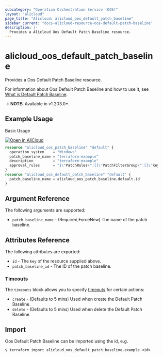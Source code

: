 ```yaml
---
subcategory: "Operation Orchestration Service (OOS)"
layout: "alicloud"
page_title: "Alicloud: alicloud_oos_default_patch_baseline"
sidebar_current: "docs-alicloud-resource-oos-default-patch-baseline"
description: |-
  Provides a Alicloud Oos Default Patch Baseline resource.
---
```


# alicloud_oos_default_patch_baseline

Provides a Oos Default Patch Baseline resource.

For information about Oos Default Patch Baseline and how to use it, see [What is Default Patch Baseline](https://www.alibabacloud.com/help/en/operation-orchestration-service/latest/api-oos-2019-06-01-registerdefaultpatchbaseline).

-> **NOTE:** Available in v1.203.0+.

## Example Usage

Basic Usage

<div style="display: block;margin-bottom: 40px;"><div class="oics-button" style="float: right;position: absolute;margin-bottom: 10px;">
  <a href="https://api.aliyun.com/terraform?resource=alicloud_oos_default_patch_baseline&exampleId=af10cc02-6ad1-def3-e332-f5c2afd8af66cd876fb4&activeTab=example&spm=docs.r.oos_default_patch_baseline.0.af10cc026a&intl_lang=EN_US" target="_blank">
    <img alt="Open in AliCloud" src="https://img.alicdn.com/imgextra/i1/O1CN01hjjqXv1uYUlY56FyX_!!6000000006049-55-tps-254-36.svg" style="max-height: 44px; max-width: 100%;">
  </a>
</div></div>

```terraform
resource "alicloud_oos_patch_baseline" "default" {
  operation_system    = "Windows"
  patch_baseline_name = "terraform-example"
  description         = "terraform-example"
  approval_rules      = "{\"PatchRules\":[{\"PatchFilterGroup\":[{\"Key\":\"PatchSet\",\"Values\":[\"OS\"]},{\"Key\":\"ProductFamily\",\"Values\":[\"Windows\"]},{\"Key\":\"Product\",\"Values\":[\"Windows 10\",\"Windows 7\"]},{\"Key\":\"Classification\",\"Values\":[\"Security Updates\",\"Updates\",\"Update Rollups\",\"Critical Updates\"]},{\"Key\":\"Severity\",\"Values\":[\"Critical\",\"Important\",\"Moderate\"]}],\"ApproveAfterDays\":7,\"EnableNonSecurity\":true,\"ComplianceLevel\":\"Medium\"}]}"
}
resource "alicloud_oos_default_patch_baseline" "default" {
  patch_baseline_name = alicloud_oos_patch_baseline.default.id
}
```

## Argument Reference

The following arguments are supported:
* `patch_baseline_name` - (Required,ForceNew) The name of the patch baseline.

## Attributes Reference

The following attributes are exported:
* `id` - The `key` of the resource supplied above.
* `patch_baseline_id` - The ID of the patch baseline.

### Timeouts

The `timeouts` block allows you to specify [timeouts](https://www.terraform.io/docs/configuration-0-11/resources.html#timeouts) for certain actions:
* `create` - (Defaults to 5 mins) Used when create the Default Patch Baseline.
* `delete` - (Defaults to 5 mins) Used when delete the Default Patch Baseline.

## Import

Oos Default Patch Baseline can be imported using the id, e.g.

```shell
$ terraform import alicloud_oos_default_patch_baseline.example <id>
```
